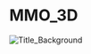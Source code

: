 # MMO_3D
![Title_Background](https://github.com/Kim-minseok123/MMO_Maple/assets/83286384/183afc89-63d6-440d-9802-030be4d28e00)
